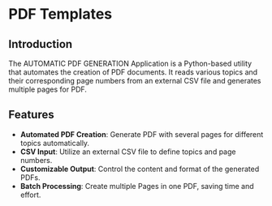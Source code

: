 # PDF Templates

## Introduction
The AUTOMATIC PDF GENERATION Application is a Python-based utility that automates the creation of PDF documents. It reads various topics and their corresponding page numbers from an external CSV file and generates multiple pages for PDF.

## Features
- **Automated PDF Creation**: Generate PDF with several pages for different topics automatically.
- **CSV Input**: Utilize an external CSV file to define topics and page numbers.
- **Customizable Output**: Control the content and format of the generated PDFs.
- **Batch Processing**: Create multiple Pages in one PDF, saving time and effort.
